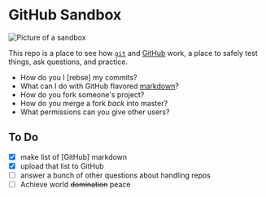 GitHub Sandbox
==============

![Picture of a sandbox](http://sagacious.us/sandbox/sandbox.png "Time to play in the sand!")

This repo is a place to see how [`git`] and [GitHub](https://github.com/) work, a place to safely test things, ask questions, and practice.
* How do you I [rebse] my commits?
* What can I do with GitHub flavored [markdown](markdown.md)?
* How do you fork someone's project?
* How do you merge a fork *back* into master?
* What permissions can you give other users?

To Do
-----
- [x] make list of [GitHub] markdown
- [x] upload that list to GitHub
- [ ] answer a bunch of other questions about handling repos
- [ ] Achieve world ~~domination~~ peace

[`git`]: https://www.kernel.org/pub/software/scm/git/docs/
[rebase]: http://git-scm.com/book/en/Git-Branching-Rebasing
